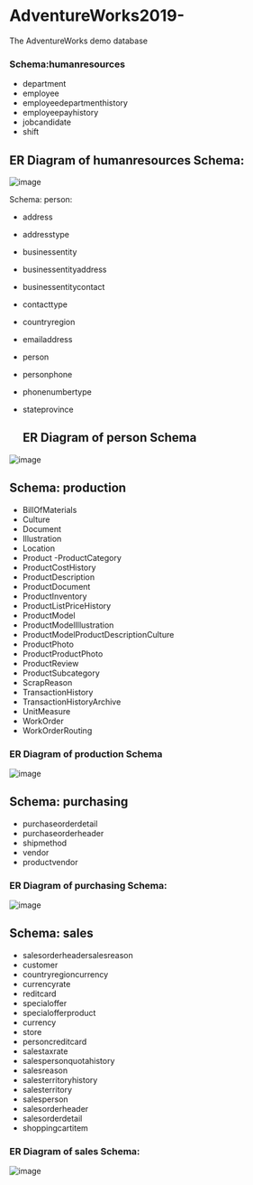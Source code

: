# AdventureWorks2019-
The AdventureWorks demo database 

### Schema:humanresources 
- department
- employee
- employeedepartmenthistory
- employeepayhistory
- jobcandidate
- shift

## ER Diagram of humanresources Schema:
![image](https://github.com/user-attachments/assets/943d301e-efad-4b78-82bb-31cd0377f39e)


Schema: person:
- address
- addresstype
- businessentity
- businessentityaddress
- businessentitycontact
- contacttype
- countryregion
- emailaddress
- person
- personphone
- phonenumbertype
- stateprovince

  ## ER Diagram of person Schema

![image](https://github.com/user-attachments/assets/17451158-b063-4e37-9c69-ad7bbfe62d5c)

## Schema: production

- BillOfMaterials
- Culture
- Document
- Illustration
- Location
- Product
-ProductCategory
- ProductCostHistory
- ProductDescription
- ProductDocument
- ProductInventory
- ProductListPriceHistory
- ProductModel
- ProductModelIllustration
- ProductModelProductDescriptionCulture
- ProductPhoto
- ProductProductPhoto
- ProductReview
- ProductSubcategory
- ScrapReason
- TransactionHistory
- TransactionHistoryArchive
- UnitMeasure
- WorkOrder
- WorkOrderRouting


### ER Diagram of production Schema

![image](https://github.com/user-attachments/assets/a8fa1327-96ea-42e1-a905-4ae738d76681)


## Schema: purchasing

- purchaseorderdetail
- purchaseorderheader
- shipmethod
- vendor
- productvendor

### ER Diagram of purchasing Schema:

![image](https://github.com/user-attachments/assets/0e4837ab-bea0-4c59-b650-3beebd38cca0)

## Schema: sales

- salesorderheadersalesreason
- customer
- countryregioncurrency
- currencyrate
 -  reditcard
- specialoffer
- specialofferproduct
- currency
- store
- personcreditcard
- salestaxrate
- salespersonquotahistory
- salesreason
- salesterritoryhistory
- salesterritory
- salesperson
- salesorderheader
- salesorderdetail
- shoppingcartitem
  
### ER Diagram of sales Schema:

![image](https://github.com/user-attachments/assets/7e123a9f-4143-440c-8f83-dc0d0879ad4f)
